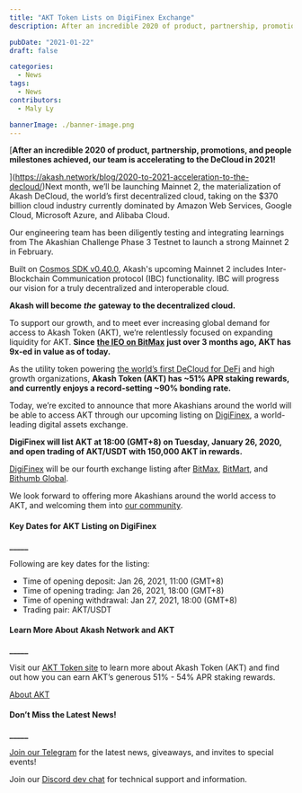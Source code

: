 ```yaml
---
title: "AKT Token Lists on DigiFinex Exchange"
description: After an incredible 2020 of product, partnership, promotions, and people milestones achieved, our team is accelerating to the DeCloud in 2021! Next month, we’ll be launching Mainnet 2, the materialization of Akash DeCloud, the world’s first decentralized cloud, taking on the $370 billion cloud industry currently dominated by Amazon Web Services, Google Cloud, Microsoft Azure, and Alibaba Cloud.

pubDate: "2021-01-22"
draft: false

categories:
  - News
tags:
  - News
contributors:
  - Maly Ly

bannerImage: ./banner-image.png
---
```


[**After an incredible 2020 of product, partnership, promotions, and people milestones achieved, our team is accelerating to the DeCloud in 2021!**

](https://akash.network/blog/2020-to-2021-acceleration-to-the-decloud/)Next month, we’ll be launching Mainnet 2, the materialization of Akash DeCloud, the world’s first decentralized cloud, taking on the $370 billion cloud industry currently dominated by Amazon Web Services, Google Cloud, Microsoft Azure, and Alibaba Cloud.

Our engineering team has been diligently testing and integrating learnings from The Akashian Challenge Phase 3 Testnet to launch a strong Mainnet 2 in February.

Built on [Cosmos SDK v0.40.0](https://github.com/cosmos/cosmos-sdk/releases/tag/v0.40.0), Akash's upcoming Mainnet 2 includes Inter-Blockchain Communication protocol (IBC) functionality. IBC will progress our vision for a truly decentralized and interoperable cloud.

**Akash will become** _**the**_ **gateway to the decentralized cloud.**

To support our growth, and to meet ever increasing global demand for access to Akash Token (AKT), we’re relentlessly focused on expanding liquidity for AKT. **Since** [**the IEO on BitMax**](https://akash.network/blog/announcing-akash-mainnet-live-and-bitmax-ieo/) **just over 3 months ago, AKT has 9x-ed in value as of today.**

As the utility token powering [the world’s first DeCloud for DeFi](https://akash.network/blog/akash-decloud-for-defi/) and high growth organizations, **Akash Token (AKT) has ~51% APR staking rewards, and currently enjoys a record-setting ~90% bonding rate.**

Today, we’re excited to announce that more Akashians around the world will be able to access AKT through our upcoming listing on [DigiFinex](https://www.digifinex.com/en-ww/), a world-leading digital assets exchange.

**DigiFinex will list AKT at 18:00 (GMT+8) on Tuesday, January 26, 2020, and open trading of AKT/USDT with 150,000 AKT in rewards.**

[DigiFinex](https://www.digifinex.com/) will be our fourth exchange listing after [BitMax](https://bitmax.io/en/global-digital-asset-platform), [BitMart](https://www.bitmart.com/), and [Bithumb Global](https://www.bithumb.pro/en-us).

We look forward to offering more Akashians around the world access to AKT, and welcoming them into [our community](https://t.me/AkashNW).

#### **Key Dates for AKT Listing on DigiFinex**

**\_\_\_\_\_**

Following are key dates for the listing:

- Time of opening deposit: Jan 26, 2021, 11:00 (GMT+8)
- Time of opening trading: Jan 26, 2021, 18:00 (GMT+8)
- Time of opening withdrawal: Jan 27, 2021, 18:00 (GMT+8)
- Trading pair: AKT/USDT

#### **Learn More About Akash Network and AKT**

**\_\_\_\_\_**

Visit our [AKT Token site](https://akash.network/token/) to learn more about Akash Token (AKT) and find out how you can earn AKT’s generous 51% - 54% APR staking rewards.

[About AKT](https://akash.network/token/)

#### **Don’t Miss the Latest News!**

**\_\_\_\_\_**

[Join our Telegram](https://t.me/AkashNW) for the latest news, giveaways, and invites to special events!

Join our [Discord dev chat](https://discord.com/invite/DxftX67) for technical support and information.

